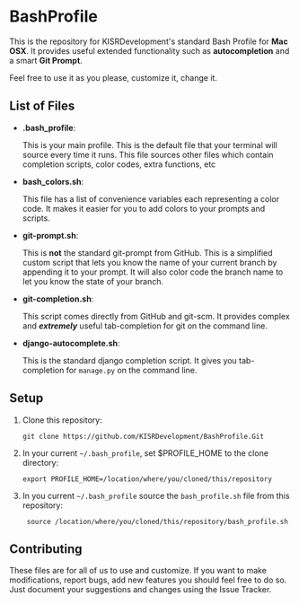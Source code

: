 BashProfile
===========

This is the repository for KISRDevelopment's standard
Bash Profile for **Mac OSX**. It provides useful
extended functionality such as **autocompletion**
and a smart **Git Prompt**.

Feel free to use it as you please, customize it, change it.

List of Files
-------------

* **.bash_profile**:

    This is your main profile.
    This is the default file that your
    terminal will source every time it runs. This file sources other
    files which contain completion scripts, color codes,
    extra functions, etc

* **bash_colors.sh**:

    This file has a list of convenience variables
    each representing a color code. It makes it easier
    for you to add colors to your prompts and scripts.

* **git-prompt.sh**:

    This is **not** the standard git-prompt from GitHub.
    This is a simplified custom script that lets you know the
    name of your current branch by appending it to your
    prompt. It will also color code the branch name
    to let you know the state of your branch.

* **git-completion.sh**:

    This script comes directly from GitHub and git-scm.
    It provides complex and ***extremely*** useful tab-completion
    for git on the command line.

* **django-autocomplete.sh**:

    This is the standard django completion script.
    It gives you tab-completion for ``manage.py``
    on the command line.

Setup
-----

1.  Clone this repository:

        git clone https://github.com/KISRDevelopment/BashProfile.Git

2.  In your current ``~/.bash_profile``, set $PROFILE_HOME to the clone directory:

        export PROFILE_HOME=/location/where/you/cloned/this/repository

3. In you current ``~/.bash_profile`` source the ``bash_profile.sh`` file from this repository:
        
        source /location/where/you/cloned/this/repository/bash_profile.sh    

Contributing
------------

These files are for all of us to use and customize.
If you want to make modifications, report bugs, add new features
you should feel free to do so. Just document your suggestions
and changes using the Issue Tracker.
